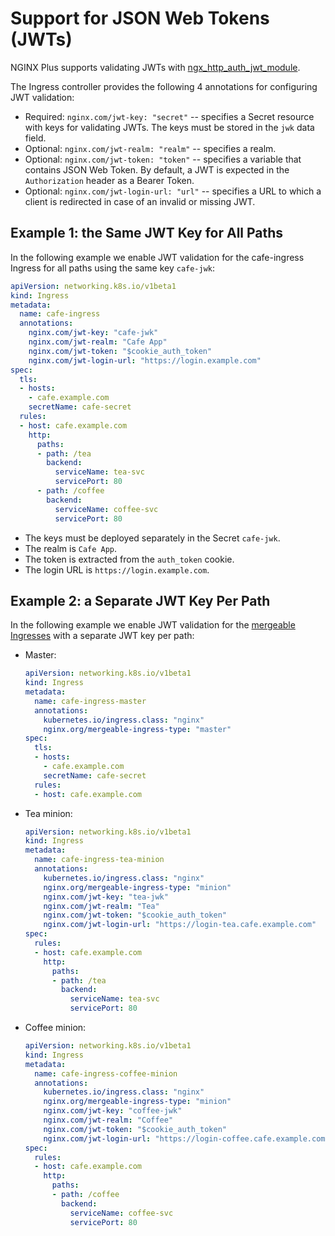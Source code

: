 # Support for JSON Web Tokens (JWTs)

NGINX Plus supports validating JWTs with [ngx_http_auth_jwt_module](https://nginx.org/en/docs/http/ngx_http_auth_jwt_module.html). 

The Ingress controller provides the following 4 annotations for configuring JWT validation:

* Required: ```nginx.com/jwt-key: "secret"``` -- specifies a Secret resource with keys for validating JWTs. The keys must be stored in the `jwk` data field.
* Optional: ```nginx.com/jwt-realm: "realm"``` -- specifies a realm.
* Optional: ```nginx.com/jwt-token: "token"``` -- specifies a variable that contains JSON Web Token. By default, a JWT is expected in the `Authorization` header as a Bearer Token. 
* Optional: ```nginx.com/jwt-login-url: "url"``` -- specifies a URL to which a client is redirected in case of an invalid or missing JWT.

## Example 1: the Same JWT Key for All Paths

In the following example we enable JWT validation for the cafe-ingress Ingress for all paths using the same key `cafe-jwk`:
```yaml
apiVersion: networking.k8s.io/v1beta1
kind: Ingress
metadata:
  name: cafe-ingress
  annotations:
    nginx.com/jwt-key: "cafe-jwk" 
    nginx.com/jwt-realm: "Cafe App"  
    nginx.com/jwt-token: "$cookie_auth_token"
    nginx.com/jwt-login-url: "https://login.example.com"
spec:
  tls:
  - hosts:
    - cafe.example.com
    secretName: cafe-secret
  rules:
  - host: cafe.example.com
    http:
      paths:
      - path: /tea
        backend:
          serviceName: tea-svc
          servicePort: 80
      - path: /coffee
        backend:
          serviceName: coffee-svc
          servicePort: 80
```
* The keys must be deployed separately in the Secret `cafe-jwk`.
* The realm is  `Cafe App`.
* The token is extracted from the `auth_token` cookie.
* The login URL is `https://login.example.com`. 

## Example 2: a Separate JWT Key Per Path

In the following example we enable JWT validation for the [mergeable Ingresses](../mergeable-ingress-types) with a separate JWT key per path:

* Master:
  ```yaml
  apiVersion: networking.k8s.io/v1beta1
  kind: Ingress
  metadata:
    name: cafe-ingress-master
    annotations:
      kubernetes.io/ingress.class: "nginx"
      nginx.org/mergeable-ingress-type: "master"
  spec:
    tls:
    - hosts:
      - cafe.example.com
      secretName: cafe-secret
    rules:
    - host: cafe.example.com
  ```

* Tea minion:
  ```yaml
  apiVersion: networking.k8s.io/v1beta1
  kind: Ingress
  metadata:
    name: cafe-ingress-tea-minion
    annotations:
      kubernetes.io/ingress.class: "nginx"
      nginx.org/mergeable-ingress-type: "minion"
      nginx.com/jwt-key: "tea-jwk" 
      nginx.com/jwt-realm: "Tea"  
      nginx.com/jwt-token: "$cookie_auth_token"
      nginx.com/jwt-login-url: "https://login-tea.cafe.example.com"
  spec:
    rules:
    - host: cafe.example.com
      http:
        paths:
        - path: /tea
          backend:
            serviceName: tea-svc
            servicePort: 80
  ```

* Coffee minion:
  ```yaml
  apiVersion: networking.k8s.io/v1beta1
  kind: Ingress
  metadata:
    name: cafe-ingress-coffee-minion
    annotations:
      kubernetes.io/ingress.class: "nginx"
      nginx.org/mergeable-ingress-type: "minion"
      nginx.com/jwt-key: "coffee-jwk" 
      nginx.com/jwt-realm: "Coffee"  
      nginx.com/jwt-token: "$cookie_auth_token"
      nginx.com/jwt-login-url: "https://login-coffee.cafe.example.com"
  spec:
    rules:
    - host: cafe.example.com
      http:
        paths:
        - path: /coffee
          backend:
            serviceName: coffee-svc
            servicePort: 80
  ```

